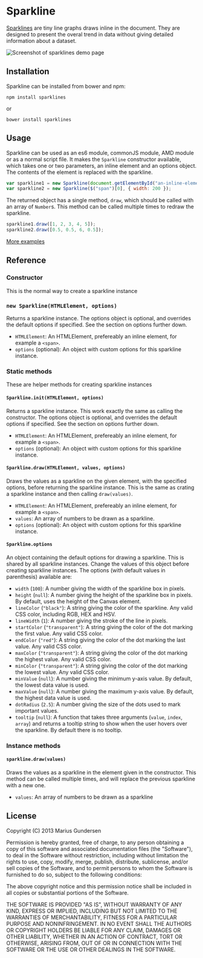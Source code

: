 # Sparkline

[Sparklines](http://en.wikipedia.org/wiki/Sparkline) are tiny line graphs draws inline in the document. They are designed to present the overal trend in data without giving detailed information about a dataset.

![Screenshot of sparklines demo page](https://raw.github.com/mariusGundersen/sparkline/master/demo/screenshot.png)

## Installation

Sparkline can be installed from bower and npm:

```
npm install sparklines
```

or

```
bower install sparklines
```

## Usage

Sparkline can be used as an es6 module, commonJS module, AMD module or as a normal script file. It makes the `Sparkline` constructor available, which takes one or two parameters, an inline element and an options object. The contents of the element is replaced with the sparkline.

```js
var sparkline1 = new Sparkline(document.getElementById("an-inline-element"));
var sparkline2 = new Sparkline($("span")[0], { width: 200 });
```

The returned object has a single method, `draw`, which should be called with an array of `Number`s. This method can be called multiple times to redraw the sparkline.

```js
sparkline1.draw([1, 2, 3, 4, 5]);
sparkline2.draw([0.5, 0.5, 6, 0.5]);
```

[More examples](http://lab.mariusgundersen.net/sparklines/)

## Reference

### Constructor

This is the normal way to create a sparkline instance

### `new Sparkline(HTMLElement, options)`

Returns a sparkline instance. The options object is optional, and overrides the default options if specified. See the section on options further down.

- `HTMLElement`: An HTMLElement, prefereably an inline element, for example a `<span>`.
- `options` (optional): An object with custom options for this sparkline instance.

### Static methods

These are helper methods for creating sparkline instances

#### `Sparkline.init(HTMLElement, options)`

Returns a sparkline instance. This work exactly the same as calling the constructor. The options object is optional, and overrides the default options if specified. See the section on options further down.

- `HTMLElement`: An HTMLElement, prefereably an inline element, for example a `<span>`.
- `options` (optional): An object with custom options for this sparkline instance.

#### `Sparkline.draw(HTMLElement, values, options)`

Draws the values as a sparkline on the given element, with the specified options, before returning the sparkline instance. This is the same as crating a sparkline instance and then calling `draw(values)`.

- `HTMLElement`: An HTMLElement, prefereably an inline element, for example a `<span>`.
- `values`: An array of numbers to be drawn as a sparkline.
- `options` (optional): An object with custom options for this sparkline instance.

#### `Sparkline.options`

An object containing the default options for drawing a sparkline. This is shared by all sparkline instances. Change the values of this object before creating sparkline instances. The options (with default values in parenthesis) available are:

- `width` (`100`): A number giving the width of the sparkline box in pixels.
- `height` (`null`): A number giving the height of the sparkline box in pixels. By default, uses the height of the Canvas element.
- `lineColor` (`"black"`): A string giving the color of the sparkline. Any valid CSS color, including RGB, HEX and HSV.
- `lineWidth` (`1`): A number giving the stroke of the line in pixels.
- `startColor` (`"transparent"`): A string giving the color of the dot marking the first value. Any valid CSS color.
- `endColor` (`"red"`): A string giving the color of the dot marking the last value. Any valid CSS color.
- `maxColor` (`"transparent"`): A string giving the color of the dot marking the highest value. Any valid CSS color.
- `minColor` (`"transparent"`): A string giving the color of the dot marking the lowest value. Any valid CSS color.
- `minValue` (`null`): A number giving the minimum y-axis value. By default, the lowest data value is used.
- `maxValue` (`null`): A number giving the maximum y-axis value. By default, the highest data value is used.
- `dotRadius` (`2.5`): A number giving the size of the dots used to mark important values.
- `tooltip` (`null`): A function that takes three arguments (`value`, `index`, `array`) and returns a tooltip string to show when the user hovers over the sparkline. By default there is no tooltip.

### Instance methods

#### `sparkline.draw(values)`

Draws the values as a sparkline in the element given in the constructor. This method can be called multiple times, and will replace the previous sparkline with a new one.

- `values`: An array of numbers to be drawn as a sparkline

## License

Copyright (C) 2013 Marius Gundersen

Permission is hereby granted, free of charge, to any person obtaining a copy of this software and associated documentation files (the "Software"), to deal in the Software without restriction, including without limitation the rights to use, copy, modify, merge, publish, distribute, sublicense, and/or sell copies of the Software, and to permit persons to whom the Software is furnished to do so, subject to the following conditions:

The above copyright notice and this permission notice shall be included in all copies or substantial portions of the Software.

THE SOFTWARE IS PROVIDED "AS IS", WITHOUT WARRANTY OF ANY KIND, EXPRESS OR IMPLIED, INCLUDING BUT NOT LIMITED TO THE WARRANTIES OF MERCHANTABILITY, FITNESS FOR A PARTICULAR PURPOSE AND NONINFRINGEMENT. IN NO EVENT SHALL THE AUTHORS OR COPYRIGHT HOLDERS BE LIABLE FOR ANY CLAIM, DAMAGES OR OTHER LIABILITY, WHETHER IN AN ACTION OF CONTRACT, TORT OR OTHERWISE, ARISING FROM, OUT OF OR IN CONNECTION WITH THE SOFTWARE OR THE USE OR OTHER DEALINGS IN THE SOFTWARE.
